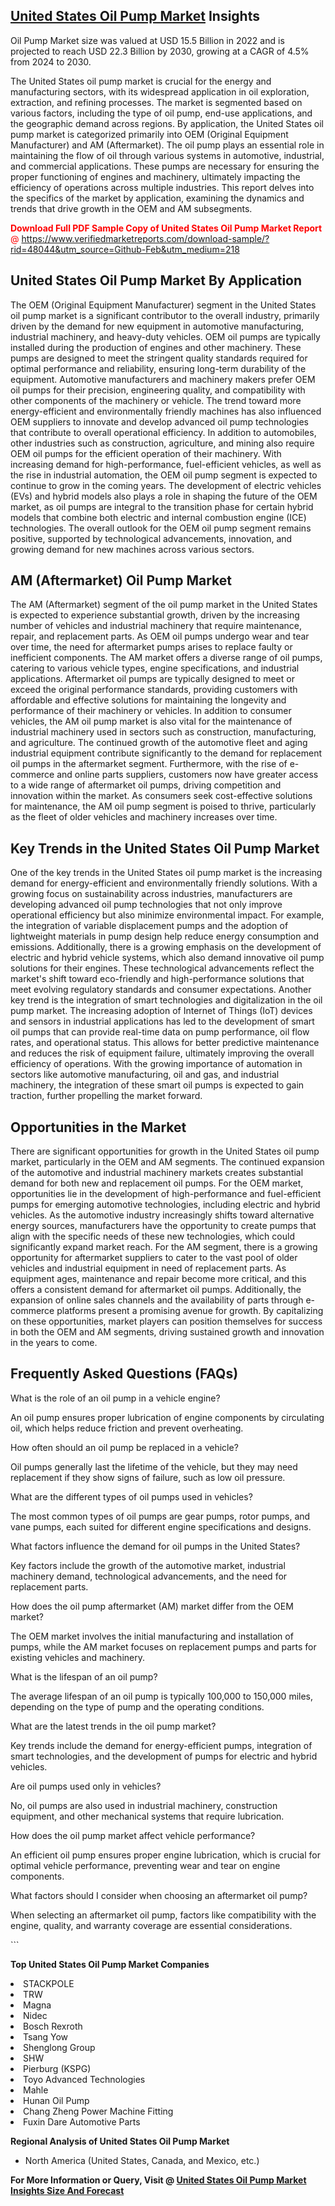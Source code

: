 <h2><a href="https://www.verifiedmarketreports.com/download-sample/?rid=48044&amp;utm_source=Github-Feb&amp;utm_medium=218" target="_blank">United States Oil Pump Market</a> Insights</h2><p>Oil Pump Market size was valued at USD 15.5 Billion in 2022 and is projected to reach USD 22.3 Billion by 2030, growing at a CAGR of 4.5% from 2024 to 2030.</p><p> <p>The United States oil pump market is crucial for the energy and manufacturing sectors, with its widespread application in oil exploration, extraction, and refining processes. The market is segmented based on various factors, including the type of oil pump, end-use applications, and the geographic demand across regions. By application, the United States oil pump market is categorized primarily into OEM (Original Equipment Manufacturer) and AM (Aftermarket). The oil pump plays an essential role in maintaining the flow of oil through various systems in automotive, industrial, and commercial applications. These pumps are necessary for ensuring the proper functioning of engines and machinery, ultimately impacting the efficiency of operations across multiple industries. This report delves into the specifics of the market by application, examining the dynamics and trends that drive growth in the OEM and AM subsegments. <p><span class=""><span style="color: #ff0000;"><strong>Download Full PDF Sample Copy of United States Oil Pump Market Report</strong> @ </span><a href="https://www.verifiedmarketreports.com/download-sample/?rid=48044&amp;utm_source=Github-Feb&amp;utm_medium=218" target="_blank">https://www.verifiedmarketreports.com/download-sample/?rid=48044&amp;utm_source=Github-Feb&amp;utm_medium=218</a></span></p></p> <h2>United States Oil Pump Market By Application</h2> <p>The OEM (Original Equipment Manufacturer) segment in the United States oil pump market is a significant contributor to the overall industry, primarily driven by the demand for new equipment in automotive manufacturing, industrial machinery, and heavy-duty vehicles. OEM oil pumps are typically installed during the production of engines and other machinery. These pumps are designed to meet the stringent quality standards required for optimal performance and reliability, ensuring long-term durability of the equipment. Automotive manufacturers and machinery makers prefer OEM oil pumps for their precision, engineering quality, and compatibility with other components of the machinery or vehicle. The trend toward more energy-efficient and environmentally friendly machines has also influenced OEM suppliers to innovate and develop advanced oil pump technologies that contribute to overall operational efficiency. In addition to automobiles, other industries such as construction, agriculture, and mining also require OEM oil pumps for the efficient operation of their machinery. With increasing demand for high-performance, fuel-efficient vehicles, as well as the rise in industrial automation, the OEM oil pump segment is expected to continue to grow in the coming years. The development of electric vehicles (EVs) and hybrid models also plays a role in shaping the future of the OEM market, as oil pumps are integral to the transition phase for certain hybrid models that combine both electric and internal combustion engine (ICE) technologies. The overall outlook for the OEM oil pump segment remains positive, supported by technological advancements, innovation, and growing demand for new machines across various sectors. <h2>AM (Aftermarket) Oil Pump Market</h2> <p>The AM (Aftermarket) segment of the oil pump market in the United States is expected to experience substantial growth, driven by the increasing number of vehicles and industrial machinery that require maintenance, repair, and replacement parts. As OEM oil pumps undergo wear and tear over time, the need for aftermarket pumps arises to replace faulty or inefficient components. The AM market offers a diverse range of oil pumps, catering to various vehicle types, engine specifications, and industrial applications. Aftermarket oil pumps are typically designed to meet or exceed the original performance standards, providing customers with affordable and effective solutions for maintaining the longevity and performance of their machinery or vehicles. In addition to consumer vehicles, the AM oil pump market is also vital for the maintenance of industrial machinery used in sectors such as construction, manufacturing, and agriculture. The continued growth of the automotive fleet and aging industrial equipment contribute significantly to the demand for replacement oil pumps in the aftermarket segment. Furthermore, with the rise of e-commerce and online parts suppliers, customers now have greater access to a wide range of aftermarket oil pumps, driving competition and innovation within the market. As consumers seek cost-effective solutions for maintenance, the AM oil pump segment is poised to thrive, particularly as the fleet of older vehicles and machinery increases over time. <h2>Key Trends in the United States Oil Pump Market</h2> <p>One of the key trends in the United States oil pump market is the increasing demand for energy-efficient and environmentally friendly solutions. With a growing focus on sustainability across industries, manufacturers are developing advanced oil pump technologies that not only improve operational efficiency but also minimize environmental impact. For example, the integration of variable displacement pumps and the adoption of lightweight materials in pump design help reduce energy consumption and emissions. Additionally, there is a growing emphasis on the development of electric and hybrid vehicle systems, which also demand innovative oil pump solutions for their engines. These technological advancements reflect the market's shift toward eco-friendly and high-performance solutions that meet evolving regulatory standards and consumer expectations. Another key trend is the integration of smart technologies and digitalization in the oil pump market. The increasing adoption of Internet of Things (IoT) devices and sensors in industrial applications has led to the development of smart oil pumps that can provide real-time data on pump performance, oil flow rates, and operational status. This allows for better predictive maintenance and reduces the risk of equipment failure, ultimately improving the overall efficiency of operations. With the growing importance of automation in sectors like automotive manufacturing, oil and gas, and industrial machinery, the integration of these smart oil pumps is expected to gain traction, further propelling the market forward. <h2>Opportunities in the Market</h2> <p>There are significant opportunities for growth in the United States oil pump market, particularly in the OEM and AM segments. The continued expansion of the automotive and industrial machinery markets creates substantial demand for both new and replacement oil pumps. For the OEM market, opportunities lie in the development of high-performance and fuel-efficient pumps for emerging automotive technologies, including electric and hybrid vehicles. As the automotive industry increasingly shifts toward alternative energy sources, manufacturers have the opportunity to create pumps that align with the specific needs of these new technologies, which could significantly expand market reach. For the AM segment, there is a growing opportunity for aftermarket suppliers to cater to the vast pool of older vehicles and industrial equipment in need of replacement parts. As equipment ages, maintenance and repair become more critical, and this offers a consistent demand for aftermarket oil pumps. Additionally, the expansion of online sales channels and the availability of parts through e-commerce platforms present a promising avenue for growth. By capitalizing on these opportunities, market players can position themselves for success in both the OEM and AM segments, driving sustained growth and innovation in the years to come. <h2>Frequently Asked Questions (FAQs)</h2> <p>What is the role of an oil pump in a vehicle engine?</p> <p>An oil pump ensures proper lubrication of engine components by circulating oil, which helps reduce friction and prevent overheating.</p> <p>How often should an oil pump be replaced in a vehicle?</p> <p>Oil pumps generally last the lifetime of the vehicle, but they may need replacement if they show signs of failure, such as low oil pressure.</p> <p>What are the different types of oil pumps used in vehicles?</p> <p>The most common types of oil pumps are gear pumps, rotor pumps, and vane pumps, each suited for different engine specifications and designs.</p> <p>What factors influence the demand for oil pumps in the United States?</p> <p>Key factors include the growth of the automotive market, industrial machinery demand, technological advancements, and the need for replacement parts.</p> <p>How does the oil pump aftermarket (AM) market differ from the OEM market?</p> <p>The OEM market involves the initial manufacturing and installation of pumps, while the AM market focuses on replacement pumps and parts for existing vehicles and machinery.</p> <p>What is the lifespan of an oil pump?</p> <p>The average lifespan of an oil pump is typically 100,000 to 150,000 miles, depending on the type of pump and the operating conditions.</p> <p>What are the latest trends in the oil pump market?</p> <p>Key trends include the demand for energy-efficient pumps, integration of smart technologies, and the development of pumps for electric and hybrid vehicles.</p> <p>Are oil pumps used only in vehicles?</p> <p>No, oil pumps are also used in industrial machinery, construction equipment, and other mechanical systems that require lubrication.</p> <p>How does the oil pump market affect vehicle performance?</p> <p>An efficient oil pump ensures proper engine lubrication, which is crucial for optimal vehicle performance, preventing wear and tear on engine components.</p> <p>What factors should I consider when choosing an aftermarket oil pump?</p> <p>When selecting an aftermarket oil pump, factors like compatibility with the engine, quality, and warranty coverage are essential considerations.</p> ```</p><p><strong>Top United States Oil Pump Market Companies</strong></p><div data-test-id=""><p><li>STACKPOLE</li><li> TRW</li><li> Magna</li><li> Nidec</li><li> Bosch Rexroth</li><li> Tsang Yow</li><li> Shenglong Group</li><li> SHW</li><li> Pierburg (KSPG)</li><li> Toyo Advanced Technologies</li><li> Mahle</li><li> Hunan Oil Pump</li><li> Chang Zheng Power Machine Fitting</li><li> Fuxin Dare Automotive Parts</li></p><div><strong>Regional Analysis of&nbsp;United States Oil Pump Market</strong></div><ul><li dir="ltr"><p dir="ltr">North America&nbsp;(United States, Canada, and Mexico, etc.)</p></li></ul><p><strong>For More Information or Query, Visit @&nbsp;</strong><strong><a href="https://www.verifiedmarketreports.com/product/global-oil-pump-market-2019-by-manufacturers-regions-type-and-application-forecast-to-2024/?utm_source=Github-Feb&amp;utm_medium=218" target="_blank">United States Oil Pump Market Insights Size And Forecast</a></strong></p></div>
